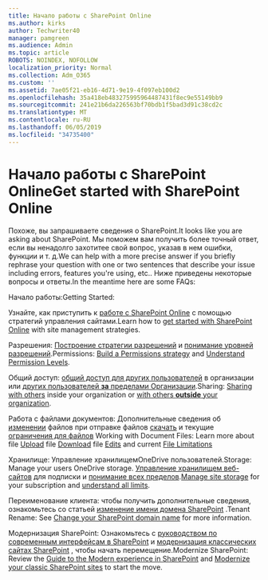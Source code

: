```yaml
---
title: Начало работы с SharePoint Online
ms.author: kirks
author: Techwriter40
manager: pamgreen
ms.audience: Admin
ms.topic: article
ROBOTS: NOINDEX, NOFOLLOW
localization_priority: Normal
ms.collection: Adm_O365
ms.custom: ''
ms.assetid: 7ae05f21-eb16-4d71-9e19-4f097eb100d2
ms.openlocfilehash: 35a418eb483275995964487431f8ec9e55149bb9
ms.sourcegitcommit: 241e21b6da226563bf70bdb1f5bad3d91c38cd2c
ms.translationtype: MT
ms.contentlocale: ru-RU
ms.lasthandoff: 06/05/2019
ms.locfileid: "34735400"
---
```

# <a name="get-started-with-sharepoint-online"></a><span data-ttu-id="3d541-102">Начало работы с SharePoint Online</span><span class="sxs-lookup"><span data-stu-id="3d541-102">Get started with SharePoint Online</span></span>

<span data-ttu-id="3d541-103">Похоже, вы запрашиваете сведения о SharePoint.</span><span class="sxs-lookup"><span data-stu-id="3d541-103">It looks like you are asking about SharePoint.</span></span> <span data-ttu-id="3d541-104">Мы поможем вам получить более точный ответ, если вы ненадолго захотитее свой вопрос, указав в нем ошибки, функции и т. д.</span><span class="sxs-lookup"><span data-stu-id="3d541-104">We can help with a more precise answer if you briefly rephrase your question with one or two sentences that describe your issue including errors, features you're using, etc..</span></span> <span data-ttu-id="3d541-105">Ниже приведены некоторые вопросы и ответы.</span><span class="sxs-lookup"><span data-stu-id="3d541-105">In the meantime here are some FAQs:</span></span>

<span data-ttu-id="3d541-106">Начало работы:</span><span class="sxs-lookup"><span data-stu-id="3d541-106">Getting Started:</span></span>

<span data-ttu-id="3d541-107">Узнайте, как приступить к [работе с SharePoint Online](https://nam06.safelinks.protection.outlook.com/?url=https%3A%2F%2Fdocs.microsoft.com%2Fen-us%2Fsharepoint%2Fintroduction&amp;data=04%7C01%7CBryan.Petersen%40microsoft.com%7C0941435a2bed4307c8ae08d6abb1394a%7C72f988bf86f141af91ab2d7cd011db47%7C1%7C0%7C636885175004432491%7CUnknown%7CTWFpbGZsb3d8eyJWIjoiMC4wLjAwMDAiLCJQIjoiV2luMzIiLCJBTiI6Ik1haWwiLCJXVCI6Mn0%3D%7C-1&amp;sdata=%2BlCsq6A42PKsdYQbVhEODKr0zdCBrlfyKMGkTUcwusw%3D&amp;reserved=0) с помощью стратегий управления сайтами.</span><span class="sxs-lookup"><span data-stu-id="3d541-107">Learn how to [get started with SharePoint Online](https://nam06.safelinks.protection.outlook.com/?url=https%3A%2F%2Fdocs.microsoft.com%2Fen-us%2Fsharepoint%2Fintroduction&amp;data=04%7C01%7CBryan.Petersen%40microsoft.com%7C0941435a2bed4307c8ae08d6abb1394a%7C72f988bf86f141af91ab2d7cd011db47%7C1%7C0%7C636885175004432491%7CUnknown%7CTWFpbGZsb3d8eyJWIjoiMC4wLjAwMDAiLCJQIjoiV2luMzIiLCJBTiI6Ik1haWwiLCJXVCI6Mn0%3D%7C-1&amp;sdata=%2BlCsq6A42PKsdYQbVhEODKr0zdCBrlfyKMGkTUcwusw%3D&amp;reserved=0) with site management strategies.</span></span>

<span data-ttu-id="3d541-108">Разрешения: [Построение стратегии разрешений](https://nam06.safelinks.protection.outlook.com/?url=https%3A%2F%2Fdocs.microsoft.com%2Fen-us%2Fsharepoint%2Fplan-your-permissions-strategy&amp;data=04%7C01%7CBryan.Petersen%40microsoft.com%7C0941435a2bed4307c8ae08d6abb1394a%7C72f988bf86f141af91ab2d7cd011db47%7C1%7C0%7C636885175004442484%7CUnknown%7CTWFpbGZsb3d8eyJWIjoiMC4wLjAwMDAiLCJQIjoiV2luMzIiLCJBTiI6Ik1haWwiLCJXVCI6Mn0%3D%7C-1&amp;sdata=ZuirdY2Z5ltGbNuzJWhFy%2BQqHK9VOxQFA1sz3eFV1Zw%3D&amp;reserved=0) и [понимание уровней разрешений](https://nam06.safelinks.protection.outlook.com/?url=https%3A%2F%2Fdocs.microsoft.com%2Fen-us%2Fsharepoint%2Funderstanding-permission-levels&amp;data=04%7C01%7CBryan.Petersen%40microsoft.com%7C0941435a2bed4307c8ae08d6abb1394a%7C72f988bf86f141af91ab2d7cd011db47%7C1%7C0%7C636885175004442484%7CUnknown%7CTWFpbGZsb3d8eyJWIjoiMC4wLjAwMDAiLCJQIjoiV2luMzIiLCJBTiI6Ik1haWwiLCJXVCI6Mn0%3D%7C-1&amp;sdata=kA1mDA29%2FFEW1RnriFy2XNm4fJbFTOHviFT6QEzKPfg%3D&amp;reserved=0).</span><span class="sxs-lookup"><span data-stu-id="3d541-108">Permissions: [Build a Permissions strategy](https://nam06.safelinks.protection.outlook.com/?url=https%3A%2F%2Fdocs.microsoft.com%2Fen-us%2Fsharepoint%2Fplan-your-permissions-strategy&amp;data=04%7C01%7CBryan.Petersen%40microsoft.com%7C0941435a2bed4307c8ae08d6abb1394a%7C72f988bf86f141af91ab2d7cd011db47%7C1%7C0%7C636885175004442484%7CUnknown%7CTWFpbGZsb3d8eyJWIjoiMC4wLjAwMDAiLCJQIjoiV2luMzIiLCJBTiI6Ik1haWwiLCJXVCI6Mn0%3D%7C-1&amp;sdata=ZuirdY2Z5ltGbNuzJWhFy%2BQqHK9VOxQFA1sz3eFV1Zw%3D&amp;reserved=0) and [Understand Permission Levels](https://nam06.safelinks.protection.outlook.com/?url=https%3A%2F%2Fdocs.microsoft.com%2Fen-us%2Fsharepoint%2Funderstanding-permission-levels&amp;data=04%7C01%7CBryan.Petersen%40microsoft.com%7C0941435a2bed4307c8ae08d6abb1394a%7C72f988bf86f141af91ab2d7cd011db47%7C1%7C0%7C636885175004442484%7CUnknown%7CTWFpbGZsb3d8eyJWIjoiMC4wLjAwMDAiLCJQIjoiV2luMzIiLCJBTiI6Ik1haWwiLCJXVCI6Mn0%3D%7C-1&amp;sdata=kA1mDA29%2FFEW1RnriFy2XNm4fJbFTOHviFT6QEzKPfg%3D&amp;reserved=0).</span></span>

<span data-ttu-id="3d541-109">Общий доступ: [общий доступ для других пользователей](https://nam06.safelinks.protection.outlook.com/?url=https%3A%2F%2Fdocs.microsoft.com%2Fen-us%2Fsharepoint%2Fplan-your-permissions-strategy&amp;data=04%7C01%7CBryan.Petersen%40microsoft.com%7C0941435a2bed4307c8ae08d6abb1394a%7C72f988bf86f141af91ab2d7cd011db47%7C1%7C0%7C636885175004452474%7CUnknown%7CTWFpbGZsb3d8eyJWIjoiMC4wLjAwMDAiLCJQIjoiV2luMzIiLCJBTiI6Ik1haWwiLCJXVCI6Mn0%3D%7C-1&amp;sdata=h%2FWolPZ%2FYOuHd5TKBYvQYZFuB3tPyHv9h3lpwUYWX3Q%3D&amp;reserved=0) в организации или [других пользователей <strong>за</strong> пределами Организации](https://nam06.safelinks.protection.outlook.com/?url=https%3A%2F%2Fdocs.microsoft.com%2Fen-us%2Fsharepoint%2Fexternal-sharing-overview&amp;data=04%7C01%7CBryan.Petersen%40microsoft.com%7C0941435a2bed4307c8ae08d6abb1394a%7C72f988bf86f141af91ab2d7cd011db47%7C1%7C0%7C636885175004452474%7CUnknown%7CTWFpbGZsb3d8eyJWIjoiMC4wLjAwMDAiLCJQIjoiV2luMzIiLCJBTiI6Ik1haWwiLCJXVCI6Mn0%3D%7C-1&amp;sdata=oLup%2B6UsPwdzKwnscMA3RWSR3e2e0gySemZZ8x6Cg3M%3D&amp;reserved=0).</span><span class="sxs-lookup"><span data-stu-id="3d541-109">Sharing: [Sharing with others](https://nam06.safelinks.protection.outlook.com/?url=https%3A%2F%2Fdocs.microsoft.com%2Fen-us%2Fsharepoint%2Fplan-your-permissions-strategy&amp;data=04%7C01%7CBryan.Petersen%40microsoft.com%7C0941435a2bed4307c8ae08d6abb1394a%7C72f988bf86f141af91ab2d7cd011db47%7C1%7C0%7C636885175004452474%7CUnknown%7CTWFpbGZsb3d8eyJWIjoiMC4wLjAwMDAiLCJQIjoiV2luMzIiLCJBTiI6Ik1haWwiLCJXVCI6Mn0%3D%7C-1&amp;sdata=h%2FWolPZ%2FYOuHd5TKBYvQYZFuB3tPyHv9h3lpwUYWX3Q%3D&amp;reserved=0) inside your organization or [with others <strong>outside</strong> your organization](https://nam06.safelinks.protection.outlook.com/?url=https%3A%2F%2Fdocs.microsoft.com%2Fen-us%2Fsharepoint%2Fexternal-sharing-overview&amp;data=04%7C01%7CBryan.Petersen%40microsoft.com%7C0941435a2bed4307c8ae08d6abb1394a%7C72f988bf86f141af91ab2d7cd011db47%7C1%7C0%7C636885175004452474%7CUnknown%7CTWFpbGZsb3d8eyJWIjoiMC4wLjAwMDAiLCJQIjoiV2luMzIiLCJBTiI6Ik1haWwiLCJXVCI6Mn0%3D%7C-1&amp;sdata=oLup%2B6UsPwdzKwnscMA3RWSR3e2e0gySemZZ8x6Cg3M%3D&amp;reserved=0).</span></span>

<span data-ttu-id="3d541-110">Работа с файлами документов: Дополнительные сведения об [изменении](https://support.office.com/en-us/article/Edit-a-document-in-a-document-library-02d8497f-1c13-4114-949a-b8466f639b07) файлов при отправке файлов [скачать](https://support.office.com/en-us/article/Download-files-and-folders-from-OneDrive-or-SharePoint-5c7397b7-19c7-4893-84fe-d02e8fa5df05) и текущие [ограничения для файлов](https://support.office.com/en-us/article/invalid-file-names-and-file-types-in-onedrive-onedrive-for-business-and-sharepoint-64883a5d-228e-48f5-b3d2-eb39e07630fa?ui=en-US&amp;rs=en-US&amp;ad=US) [](https://support.office.com/en-us/article/Upload-a-folder-or-files-to-a-document-library-eb18fcba-c953-4d45-8d90-8da66edeacdb)</span><span class="sxs-lookup"><span data-stu-id="3d541-110">Working with Document Files: Learn more about file [Upload](https://support.office.com/en-us/article/Upload-a-folder-or-files-to-a-document-library-eb18fcba-c953-4d45-8d90-8da66edeacdb) file [Download](https://support.office.com/en-us/article/Download-files-and-folders-from-OneDrive-or-SharePoint-5c7397b7-19c7-4893-84fe-d02e8fa5df05) file [Edits](https://support.office.com/en-us/article/Edit-a-document-in-a-document-library-02d8497f-1c13-4114-949a-b8466f639b07) and current [File Limitations](https://support.office.com/en-us/article/invalid-file-names-and-file-types-in-onedrive-onedrive-for-business-and-sharepoint-64883a5d-228e-48f5-b3d2-eb39e07630fa?ui=en-US&amp;rs=en-US&amp;ad=US)</span></span>

<span data-ttu-id="3d541-111">Хранилище: Управление хранилищем</a>OneDrive пользователей.</span><span class="sxs-lookup"><span data-stu-id="3d541-111">Storage: Manage your users OneDrive storage</a>.</span></span> <span data-ttu-id="3d541-112">[Управление хранилищем веб-сайтов](https://nam06.safelinks.protection.outlook.com/?url=https%3A%2F%2Fdocs.microsoft.com%2Fen-us%2Fsharepoint%2Fmanage-site-collection-storage-limits&amp;data=04%7C01%7CBryan.Petersen%40microsoft.com%7C0941435a2bed4307c8ae08d6abb1394a%7C72f988bf86f141af91ab2d7cd011db47%7C1%7C0%7C636885175004462472%7CUnknown%7CTWFpbGZsb3d8eyJWIjoiMC4wLjAwMDAiLCJQIjoiV2luMzIiLCJBTiI6Ik1haWwiLCJXVCI6Mn0%3D%7C-1&amp;sdata=giymigDLVWsoEyV4Gujq6Hc9TS%2BNPj2arKhjsmPHS1M%3D&amp;reserved=0) для подписки и [понимание всех пределов](https://nam06.safelinks.protection.outlook.com/?url=https%3A%2F%2Fdocs.microsoft.com%2Fen-us%2Foffice365%2Fservicedescriptions%2Fsharepoint-online-service-description%2Fsharepoint-online-limits).</span><span class="sxs-lookup"><span data-stu-id="3d541-112">[Manage site storage](https://nam06.safelinks.protection.outlook.com/?url=https%3A%2F%2Fdocs.microsoft.com%2Fen-us%2Fsharepoint%2Fmanage-site-collection-storage-limits&amp;data=04%7C01%7CBryan.Petersen%40microsoft.com%7C0941435a2bed4307c8ae08d6abb1394a%7C72f988bf86f141af91ab2d7cd011db47%7C1%7C0%7C636885175004462472%7CUnknown%7CTWFpbGZsb3d8eyJWIjoiMC4wLjAwMDAiLCJQIjoiV2luMzIiLCJBTiI6Ik1haWwiLCJXVCI6Mn0%3D%7C-1&amp;sdata=giymigDLVWsoEyV4Gujq6Hc9TS%2BNPj2arKhjsmPHS1M%3D&amp;reserved=0) for your subscription and [understand all limits](https://nam06.safelinks.protection.outlook.com/?url=https%3A%2F%2Fdocs.microsoft.com%2Fen-us%2Foffice365%2Fservicedescriptions%2Fsharepoint-online-service-description%2Fsharepoint-online-limits).</span></span>

<span data-ttu-id="3d541-113">Переименование клиента: чтобы получить дополнительные сведения, ознакомьтесь со статьей [изменение имени домена SharePoint](https://docs.microsoft.com/en-us/sharepoint/change-your-sharepoint-domain-name) .</span><span class="sxs-lookup"><span data-stu-id="3d541-113">Tenant Rename: See [Change your SharePoint domain name](https://docs.microsoft.com/en-us/sharepoint/change-your-sharepoint-domain-name) for more information.</span></span>

<span data-ttu-id="3d541-114">Модернизация SharePoint: Ознакомьтесь с [руководством по современным интерфейсам в SharePoint](https://docs.microsoft.com/en-us/sharepoint/guide-to-sharepoint-modern-experience) и [модернизация классических сайтах SharePoint](https://docs.microsoft.com/en-us/sharepoint/dev/transform/modernize-classic-sites) , чтобы начать перемещение.</span><span class="sxs-lookup"><span data-stu-id="3d541-114">Modernize SharePoint: Review the [Guide to the Modern experience in SharePoint](https://docs.microsoft.com/en-us/sharepoint/guide-to-sharepoint-modern-experience) and [Modernize your classic SharePoint sites](https://docs.microsoft.com/en-us/sharepoint/dev/transform/modernize-classic-sites) to start the move.</span></span>

